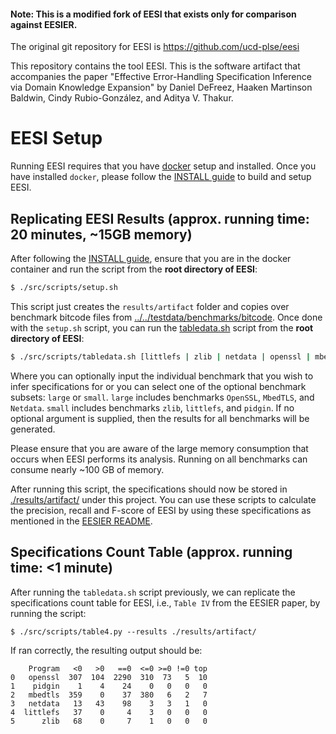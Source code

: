 #### Note: This is a modified fork of EESI that exists only for comparison against EESIER.

The original git repository for EESI is https://github.com/ucd-plse/eesi

This repository contains the tool EESI. This is the software artifact that
accompanies the paper "Effective Error-Handling Specification Inference via
Domain Knowledge Expansion" by Daniel DeFreez, Haaken Martinson Baldwin,
Cindy Rubio-González, and Aditya V. Thakur. 

# EESI Setup

Running EESI requires that you have [docker](https://docs.docker.com/engine/install/)
setup and installed. Once you have installed `docker`, please follow the
[INSTALL guide](INSTALL.md) to build and setup EESI.

## Replicating EESI Results (approx. running time: 20 minutes, ~15GB memory)

After following the [INSTALL guide](INSTALL.md), ensure that you are in the
docker container and run the script from the **root directory of EESI**:
```bash
$ ./src/scripts/setup.sh
```

This script just creates the `results/artifact` folder and copies over benchmark
bitcode files from [../../testdata/benchmarks/bitcode](../../testdata/benchmarks/bitcode).
Once done with the `setup.sh` script, you can run the
[tabledata.sh](./src/scripts/tabledata.sh) script from the **root directory of EESI**:

```bash
$ ./src/scripts/tabledata.sh [littlefs | zlib | netdata | openssl | mbedtls | pidgin | large | small | all]
```

Where you can optionally input the individual benchmark that you wish to infer
specifications for or you can select one of the optional benchmark subsets:
`large` or `small`. `large` includes benchmarks `OpenSSL`, `MbedTLS`, and `Netdata`.
`small` includes benchmarks `zlib`, `littlefs`, and `pidgin`. If no optional
argument is supplied, then the results for all benchmarks will be generated. 

Please ensure that you are aware of the large memory consumption that occurs
when EESI performs its analysis. Running on all benchmarks can consume nearly
~100 GB of memory.

After running this script, the specifications should now be stored in
[./results/artifact/](./results/artifact/) under this project. You can use
these scripts to calculate the precision, recall and F-score of EESI by using these
specifications as mentioned in the [EESIER README](../../README.md/######Precision,-Recall,-and-F-Score).

## Specifications Count Table (approx. running time: <1 minute)

After running the `tabledata.sh` script previously, we can replicate the
specifications count table for EESI, i.e., `Table IV` from the EESIER paper,
by running the script:
```
$ ./src/scripts/table4.py --results ./results/artifact/
```

If ran correctly, the resulting output should be:
```
    Program   <0   >0   ==0  <=0 >=0 !=0 top
0   openssl  307  104  2290  310  73   5  10
1    pidgin    1    4    24    0   0   0   0
2   mbedtls  359    0    37  380   6   2   7
3   netdata   13   43    98    3   3   1   0
4  littlefs   37    0     4    3   0   0   0
5      zlib   68    0     7    1   0   0   0
```
